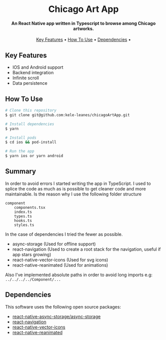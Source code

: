 
<h1 align="center">
  Chicago Art App
</h1>

<h4 align="center">An React Native app written in Typescript to browse among Chicago artworks.</h4>

<p align="center">
  <a href="#key-features">Key Features</a> •
  <a href="#how-to-use">How To Use</a> •
  <a href="#dependencies">Dependencies</a> •
</p>

## Key Features

* IOS and Android support
* Backend integration
* Infinite scroll
* Data persistence

## How To Use

```bash
# Clone this repository
$ git clone git@github.com:kele-leanes/chicagoArtApp.git

# Install dependencies
$ yarn

# Install pods
$ cd ios && pod-install

# Run the app
$ yarn ios or yarn android
```

## Summary

In order to avoid errors I started writing the app in TypeScript. I used to splice the code as much as is possible to get cleaner code and more maintainable. Is the reason why I use the following folder structure
```
component
    components.tsx
    index.ts
    types.ts
    hooks.ts
    styles.ts
```
In the case of dependencies I tried the fewer as possible.
* async-storage (Used for offline support)
* react-navigation (Used to create a root stack for the navigation, useful if app stars growing)
* react-native-vector-icons (Used for svg icons)
* react-native-reanimated (Used for animations)

Also I've implemented absolute paths in order to avoid long imports e.g: `../../../../Component/...` 


## Dependencies

This software uses the following open source packages:

- [react-native-async-storage/async-storage](https://github.com/react-native-async-storage/async-storage)
- [react-navigation](https://reactnavigation.org/)
- [react-native-vector-icons](https://github.com/oblador/react-native-vector-icons)
- [react-native-reanimated](https://docs.swmansion.com/react-native-reanimated)